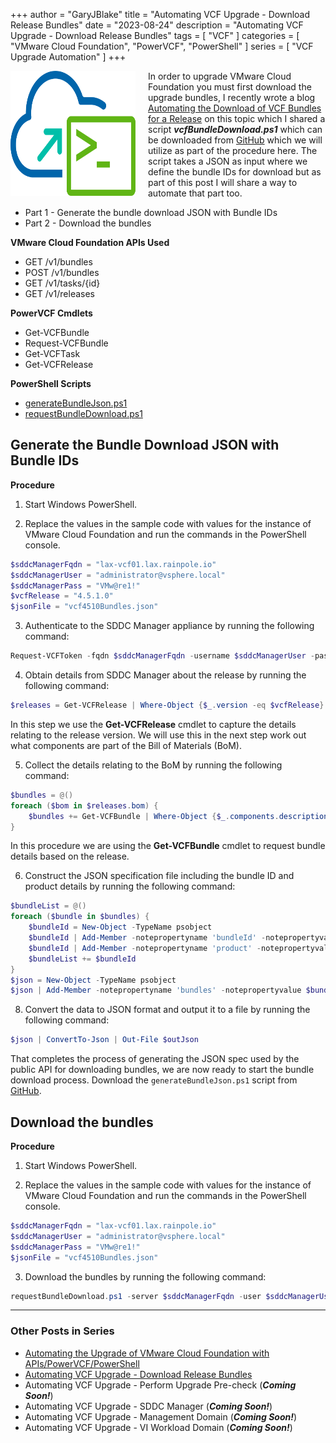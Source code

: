 +++
author = "GaryJBlake"
title = "Automating VCF Upgrade - Download Release Bundles"
date = "2023-08-24"
description = "Automating VCF Upgrade - Download Release Bundles"
tags = [
    "VCF"
]
categories = [
    "VMware Cloud Foundation",
    "PowerVCF",
    "PowerShell"
]
series = [
    "VCF Upgrade Automation"
]
+++

<img align="left" width="200" height="200" src="/images/powervcf-color-transparent.webp" style="float:left; padding-right:20px" >

In order to upgrade VMware Cloud Foundation you must first download the upgrade bundles, I recently wrote a blog [Automating the Download of VCF Bundles for a Release](/post/vcf/vcf-bundle-download) on this topic which I shared a script ***vcfBundleDownload.ps1*** which can be downloaded from [GitHub](https://github.com/GaryJBlake/my-cloudy-world-scripts/blob/main/PowerShell/vcf/scripts/requestBundleDownloadList-4410.json) which we will utilize as part of the procedure here. The script takes a JSON as input where we define the bundle IDs for download but as part of this post I will share a way to automate that part too.

* Part 1 - Generate the bundle download JSON with Bundle IDs
* Part 2 - Download the bundles

**VMware Cloud Foundation APIs Used**

* GET /v1/bundles
* POST /v1/bundles
* GET /v1/tasks/{id}
* GET /v1/releases

**PowerVCF Cmdlets**

* Get-VCFBundle
* Request-VCFBundle
* Get-VCFTask
* Get-VCFRelease

**PowerShell Scripts**

* [generateBundleJson.ps1](https://github.com/GaryJBlake/my-cloudy-world-scripts/blob/main/PowerShell/vcf/scripts/generateBundleJson.ps1)
* [requestBundleDownload.ps1](https://github.com/GaryJBlake/my-cloudy-world-scripts/blob/main/PowerShell/vcf/scripts/requestBundleDownload.ps1)

## Generate the Bundle Download JSON with Bundle IDs

**Procedure**

1. Start Windows PowerShell.

2. Replace the values in the sample code with values for the instance of VMware Cloud Foundation and run the commands in the PowerShell console.

``` PowerShell
$sddcManagerFqdn = "lax-vcf01.lax.rainpole.io"
$sddcManagerUser = "administrator@vsphere.local"
$sddcManagerPass = "VMw@re1!"
$vcfRelease = "4.5.1.0"
$jsonFile = "vcf4510Bundles.json"
```

3. Authenticate to the SDDC Manager appliance by running the following command:

``` PowerShell
Request-VCFToken -fqdn $sddcManagerFqdn -username $sddcManagerUser -password $sddcManagerPass
```

4. Obtain details from SDDC Manager about the release by running the following command:

``` PowerShell
$releases = Get-VCFRelease | Where-Object {$_.version -eq $vcfRelease}
```

In this step we use the **Get-VCFRelease** cmdlet to capture the details relating to the release version. We will use this in the next step work out what components are part of the Bill of Materials (BoM).

5. Collect the details relating to the BoM by running the following command:

``` PowerShell
$bundles = @()
foreach ($bom in $releases.bom) {
    $bundles += Get-VCFBundle | Where-Object {$_.components.description -match "Update" -and $_.components.toVersion -eq $bom.version}
}
```

In this procedure we are using the **Get-VCFBundle** cmdlet to request bundle details based on the release.

6. Construct the JSON specification file including the bundle ID and product details by running the following command:

``` PowerShell
$bundleList = @()
foreach ($bundle in $bundles) {
    $bundleId = New-Object -TypeName psobject
    $bundleId | Add-Member -notepropertyname 'bundleId' -notepropertyvalue $bundle.id
    $bundleId | Add-Member -notepropertyname 'product' -notepropertyvalue $bundle.components.type
    $bundleList += $bundleId
}
$json = New-Object -TypeName psobject
$json | Add-Member -notepropertyname 'bundles' -notepropertyvalue $bundleList
```

8. Convert the data to JSON format and output it to a file by running the following command:

``` PowerShell
$json | ConvertTo-Json | Out-File $outJson
```

That completes the process of generating the JSON spec used by the public API for downloading bundles, we are now ready to start the bundle download process.
Download the `generateBundleJson.ps1` script from [GitHub](https://github.com/GaryJBlake/my-cloudy-world-scripts/blob/main/PowerShell/vcf/scripts/generateBundleJson.ps1).

## Download the bundles

**Procedure**

1. Start Windows PowerShell.

2. Replace the values in the sample code with values for the instance of VMware Cloud Foundation and run the commands in the PowerShell console.

``` PowerShell
$sddcManagerFqdn = "lax-vcf01.lax.rainpole.io"
$sddcManagerUser = "administrator@vsphere.local"
$sddcManagerPass = "VMw@re1!"
$jsonFile = "vcf4510Bundles.json"
```

3. Download the bundles by running the following command:

``` PowerShell
requestBundleDownload.ps1 -server $sddcManagerFqdn -user $sddcManagerUser -pass $sddcManagerPass -json $jsonFile
```

- - -

### Other Posts in Series

* [Automating the Upgrade of VMware Cloud Foundation with APIs/PowerVCF/PowerShell](/post/vcf/vcf-automated-upgrade)
* [Automating VCF Upgrade - Download Release Bundles](/post/vcf/vcf-automated-upgrade-01)
* Automating VCF Upgrade - Perform Upgrade Pre-check (***Coming Soon!***)
* Automating VCF Upgrade - SDDC Manager (***Coming Soon!***)
* Automating VCF Upgrade - Management Domain (***Coming Soon!***)
* Automating VCF Upgrade - VI Workload Domain (***Coming Soon!***)
